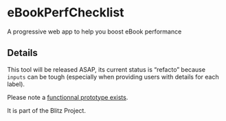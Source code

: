 # eBookPerfChecklist
A progressive web app to help you boost eBook performance

## Details

This tool will be released ASAP, its current status is “refacto” because `inputs` can be tough (especially when providing users with details for each label).

Please note a [functionnal prototype exists](https://twitter.com/JiminyPan/status/778887612681621504). 

It is part of the Blitz Project.
